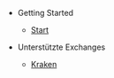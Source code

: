 - Getting Started
  - [Start](/de/README.md "The greatest guide in the world")

- Unterstützte Exchanges
  - [Kraken](/de/kraken.md)
